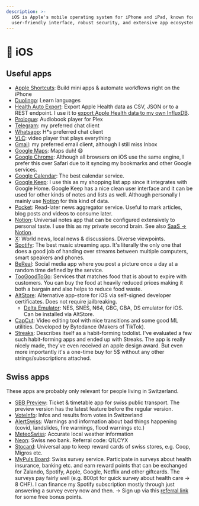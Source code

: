 ```yaml
---
description: >-
  iOS is Apple's mobile operating system for iPhone and iPad, known for its
  user-friendly interface, robust security, and extensive app ecosystem.
---
```


# 📱 iOS

## Useful apps

* [Apple Shortcuts](https://apps.apple.com/us/app/shortcuts/id915249334): Build mini apps & automate workflows right on the iPhone
* [Duolingo](https://apps.apple.com/us/app/duolingo-language-lessons/id570060128): Learn languages
* [Health Auto Export](https://www.healthexportapp.com): Export Apple Health data as CSV, JSON or to a REST endpoint. I use it to [export Apple Health data to my own InfluxDB](https://sixtymeters.com/automations/exporting-apple-health-data-to-home-assistant/).
* [Prologue](https://apps.apple.com/us/app/prologue/id1459223267): Audiobook player for Plex
* [Telegram](https://apps.apple.com/ch/app/telegram-messenger/id686449807): my preferred chat client
* [Whatsapp](https://apps.apple.com/us/app/whatsapp-messenger/id310633997?fbclid=IwAR30kILqJposAMfPq2JiGQ00o5NwVDc3jvu86wtcmAwzPNCTJXLZaooUpVk): H\*s preferred chat client
* [VLC](https://apps.apple.com/us/app/vlc-for-mobile/id650377962): video player that plays everything
* [Gmail](https://apps.apple.com/us/app/gmail-email-by-google/id422689480): my preferred email client, although I still miss Inbox
* [Google Maps](https://apps.apple.com/us/app/google-maps/id585027354): Maps duh! 😄
* [Google Chrome](https://apps.apple.com/us/app/google-chrome/id535886823): Although all browsers on iOS use the same engine, I prefer this over Safari due to it syncing my bookmarks and other Google services.
* [Google Calendar](https://apps.apple.com/uy/app/google-calendar-get-organised/id909319292): The best calendar service.
* [Google Keep](https://apps.apple.com/us/app/google-keep-notes-and-lists/id1029207872): I use this as my shopping list app since it integrates with Google Home. Google Keep has a nice clean user interface and it can be used for other kinds of notes and lists as well. Although personally I mainly use [Notion](../saas/notion.md) for this kind of data.
* [Pocket](https://getpocket.com/): Read-later news aggregator service. Useful to mark articles, blog posts and videos to consume later.
* [Notion](https://apps.apple.com/us/app/notion-notes-docs-tasks/id1232780281): Universal notes app that can be configured extensively to personal taste. I use this as my private second brain. See also [SaaS -> Notion](../saas/notion.md).
* [X](https://apps.apple.com/us/app/x/id333903271): World news, local news & discussions. Diverse viewpoints.
* [Spotify](https://apps.apple.com/us/app/spotify-music-and-podcasts/id324684580): The best music streaming app. It's literally the only one that does a good job of handing over streams between multiple computers, smart speakers and phones.
* [BeReal](https://apps.apple.com/us/app/bereal-your-friends-for-real/id1459645446): Social media app where you post a picture once a day at a random time defined by the service.
* [TooGoodToGo](https://apps.apple.com/ch/app/too-good-to-go/id1060683933): Services that matches food that is about to expire with customers. You can buy the food at heavily reduced prices making it both a bargain and also helps to reduce food waste.
* [AltStore](https://altstore.io/): Alternative app-store for iOS via self-signed developer certificates. Does not require jailbreaking.
  * [Delta Emulator](https://github.com/rileytestut/Delta): NES, SNES, N64, GBC, GBA, DS emulator for iOS. Can be installed via AltStore.
* [CapCut](https://www.pixelmator.com/pro/): Video editing tool with nice transitions and some good ML utilities. Developed by Bytedance (Makers of TikTok).
* [Streaks](https://streaksapp.com/): Describes itself as a habit-forming todolist. I've evaluated a few such habit-forming apps and ended up with Streaks. The app is really nicely made, they've even received an apple design award. But even more importantly it's a one-time buy for 5$ without any other strings/subscriptions attached.

## Swiss apps

These apps are probably only relevant for people living in Switzerland.

* [SBB Preview](https://apps.apple.com/ch/app/sbb-mobile-preview/id1074833098): Ticket & timetable app for swiss public transport. The preview version has the latest feature before the regular version.
* [VoteInfo](https://apps.apple.com/ch/app/voteinfo/id1434819062#?platform=iphone): Infos and results from votes in Switzerland
* [AlertSwiss](https://apps.apple.com/ch/app/alertswiss/id957339177): Warnings and information about bad things happening (covid, landslides, fire warnings, flood warnings etc.)
* [MeteoSwiss](https://apps.apple.com/ch/app/meteoswiss/id589772015?l=en#?platform=iphone): Accurate local weather information
* [Neon](https://itunes.apple.com/ch/app/neon-your-mobile-account/id1387883068?l=en\&mt=8): Swiss neo bank. Referral code: Q1LCYX
* [Stocard](https://apps.apple.com/us/app/stocard-rewards-cards-wallet/id444578884): Universal app to keep reward cards of swiss stores, e.g. Coop, Migros etc.
* [MyPuls Board](https://apps.apple.com/ch/app/mypuls-board/id1464159139?l=en): Swiss survey service. Participate in surveys about health insurance, banking etc. and earn reward points that can be exchanged for Zalando, Spotify, Apple, Google, Netflix and other giftcards. The surveys pay fairly well (e.g. 800pt for quick survey about health care -> 8 CHF). I can finance my Spotify subscription mostly through just answering a survey every now and then. -> Sign up via this [referral link](https://mypuls.ampuls.ch/de/getmembers/08d1cf1c-1a3e-469d-a41b-d3fcee0d84f1) for some free bonus points.
